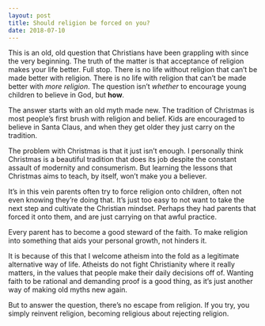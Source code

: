 ```yaml
---
layout: post
title: Should religion be forced on you?
date: 2018-07-10
---
```


<p>This is an old, old question that Christians have been grappling with since the very beginning. The truth of the matter is that acceptance of religion makes your life better. Full stop. There is no life without religion that can’t be made better with religion. There is no life with religion that can’t be made better with <i>more religion</i>. The question isn’t <i>whether</i> to encourage young children to believe in God, but <b>how</b>.</p><p>The answer starts with an old myth made new. The tradition of Christmas is most people’s first brush with religion and belief. Kids are encouraged to believe in Santa Claus, and when they get older they just carry on the tradition.</p><p>The problem with Christmas is that it just isn’t enough. I personally think Christmas is a beautiful tradition that does its job despite the constant assault of modernity and consumerism. But learning the lessons that Christmas aims to teach, by itself, won’t make you a believer.</p><p>It’s in this vein parents often try to force religion onto children, often not even knowing they’re doing that. It’s just too easy to not want to take the next step and cultivate the Christian mindset. Perhaps they had parents that forced it onto them, and are just carrying on that awful practice.</p><p>Every parent has to become a good steward of the faith. To make religion into something that aids your personal growth, not hinders it.</p><p>It is because of this that I welcome atheism into the fold as a legitimate alternative way of life. Atheists do not fight Christianity where it really matters, in the values that people make their daily decisions off of. Wanting faith to be rational and demanding proof is a good thing, as it’s just another way of making old myths new again.</p><p>But to answer the question, there’s no escape from religion. If you try, you simply reinvent religion, becoming religious about rejecting religion.</p>
